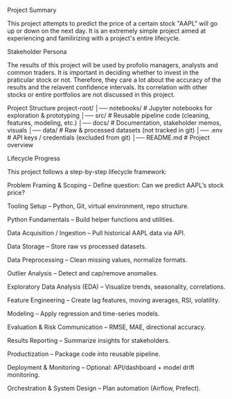 Project Summary

This project attempts to predict the price of a certain stock "AAPL" will go up or down on the next day. It is an extremely simple project aimed at experiencing and familirizing with a project's entire lifecycle.

Stakeholder Persona

The results of this project will be used by profolio managers, analysts and common traders. It is important in deciding whether to invest in the praticular stock or not. Therefore, they care a lot about the accuracy of the results and the relavent confidence intervals. Its correlation with other stocks or entire portfolios are not discussed in this project.

Project Structure
project-root/
│── notebooks/         # Jupyter notebooks for exploration & prototyping
│── src/               # Reusable pipeline code (cleaning, features, modeling, etc.)
│── docs/              # Documentation, stakeholder memos, visuals
│── data/              # Raw & processed datasets (not tracked in git)
│── .env               # API keys / credentials (excluded from git)
│── README.md          # Project overview

Lifecycle Progress

This project follows a step-by-step lifecycle framework:

 Problem Framing & Scoping – Define question: Can we predict AAPL’s stock price?

 Tooling Setup – Python, Git, virtual environment, repo structure.

 Python Fundamentals – Build helper functions and utilities.

 Data Acquisition / Ingestion – Pull historical AAPL data via API.

 Data Storage – Store raw vs processed datasets.

 Data Preprocessing – Clean missing values, normalize formats.

 Outlier Analysis – Detect and cap/remove anomalies.

 Exploratory Data Analysis (EDA) – Visualize trends, seasonality, correlations.

 Feature Engineering – Create lag features, moving averages, RSI, volatility.

 Modeling – Apply regression and time-series models.

 Evaluation & Risk Communication – RMSE, MAE, directional accuracy.

 Results Reporting – Summarize insights for stakeholders.

 Productization – Package code into reusable pipeline.

 Deployment & Monitoring – Optional: API/dashboard + model drift monitoring.

 Orchestration & System Design – Plan automation (Airflow, Prefect).

